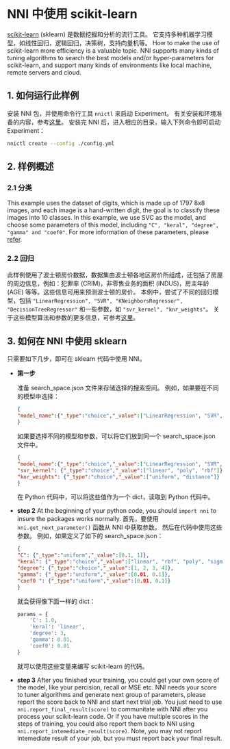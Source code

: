 # NNI 中使用 scikit-learn

[scikit-learn](https://github.com/scikit-learn/scikit-learn) (sklearn) 是数据挖掘和分析的流行工具。 它支持多种机器学习模型，如线性回归，逻辑回归，决策树，支持向量机等。 How to make the use of scikit-learn more efficiency is a valuable topic. NNI supports many kinds of tuning algorithms to search the best models and/or hyper-parameters for scikit-learn, and support many kinds of environments like local machine, remote servers and cloud.

## 1. 如何运行此样例

安装 NNI 包，并使用命令行工具 `nnictl` 来启动 Experiment。 有关安装和环境准备的内容，参考[这里](QuickStart.md)。 安装完 NNI 后，进入相应的目录，输入下列命令即可启动 Experiment：

```bash
nnictl create --config ./config.yml
```

## 2. 样例概述

### 2.1 分类

This example uses the dataset of digits, which is made up of 1797 8x8 images, and each image is a hand-written digit, the goal is to classify these images into 10 classes. In this example, we use SVC as the model, and choose some parameters of this model, including `"C", "keral", "degree", "gamma" and "coef0"`. For more information of these parameters, please [refer](https://scikit-learn.org/stable/modules/generated/sklearn.svm.SVC.html).

### 2.2 回归

此样例使用了波士顿房价数据，数据集由波士顿各地区房价所组成，还包括了房屋的周边信息，例如：犯罪率 (CRIM)，非零售业务的面积 (INDUS)，房主年龄 (AGE) 等等。这些信息可用来预测波士顿的房价。 本例中，尝试了不同的回归模型，包括 `"LinearRegression", "SVR", "KNeighborsRegressor", "DecisionTreeRegressor"` 和一些参数，如 `"svr_kernel", "knr_weights"`。 关于这些模型算法和参数的更多信息，可参考[这里](https://scikit-learn.org/stable/supervised_learning.html#supervised-learning)。

## 3. 如何在 NNI 中使用 sklearn

只需要如下几步，即可在 sklearn 代码中使用 NNI。

* **第一步**
    
    准备 search_space.json 文件来存储选择的搜索空间。 例如，如果要在不同的模型中选择：
    
    ```json
    {
    "model_name":{"_type":"choice","_value":["LinearRegression", "SVR", "KNeighborsRegressor", "DecisionTreeRegressor"]}
    }
    ```
    
    如果要选择不同的模型和参数，可以将它们放到同一个 search_space.json 文件中。
    
    ```json
    {
    "model_name":{"_type":"choice","_value":["LinearRegression", "SVR", "KNeighborsRegressor", "DecisionTreeRegressor"]},
    "svr_kernel": {"_type":"choice","_value":["linear", "poly", "rbf"]},
    "knr_weights": {"_type":"choice","_value":["uniform", "distance"]}
    }
    ```
    
    在 Python 代码中，可以将这些值作为一个 dict，读取到 Python 代码中。

* **step 2** At the beginning of your python code, you should `import nni` to insure the packages works normally. 首先，要使用 `nni.get_next_parameter()` 函数从 NNI 中获取参数。 然后在代码中使用这些参数。 例如，如果定义了如下的 search_space.json：
    
    ```json
    {
    "C": {"_type":"uniform","_value":[0.1, 1]},
    "keral": {"_type":"choice","_value":["linear", "rbf", "poly", "sigmoid"]},
    "degree": {"_type":"choice","_value":[1, 2, 3, 4]},
    "gamma": {"_type":"uniform","_value":[0.01, 0.1]},
    "coef0 ": {"_type":"uniform","_value":[0.01, 0.1]}
    }
    ```
    
    就会获得像下面一样的 dict：
    
    ```python
    params = {
        'C': 1.0,
        'keral': 'linear',
        'degree': 3,
        'gamma': 0.01,
        'coef0': 0.01
    }
    ```
    
    就可以使用这些变量来编写 scikit-learn 的代码。

* **step 3** After you finished your training, you could get your own score of the model, like your percision, recall or MSE etc. NNI needs your score to tuner algorithms and generate next group of parameters, please report the score back to NNI and start next trial job. You just need to use `nni.report_final_result(score)` to communitate with NNI after you process your scikit-learn code. Or if you have multiple scores in the steps of training, you could also report them back to NNI using `nni.report_intemediate_result(score)`. Note, you may not report intemediate result of your job, but you must report back your final result.